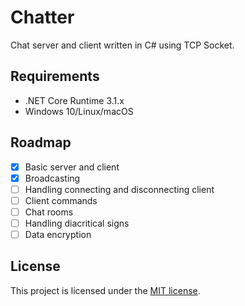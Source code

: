 # Chatter
Chat server and client written in C# using TCP Socket.

## Requirements

- .NET Core Runtime 3.1.x
- Windows 10/Linux/macOS

## Roadmap

- [x] Basic server and client
- [x] Broadcasting
- [ ] Handling connecting and disconnecting client
- [ ] Client commands
- [ ] Chat rooms
- [ ] Handling diacritical signs
- [ ] Data encryption

## License

This project is licensed under the [MIT license](https://github.com/outfizzy/Chatter/blob/master/License).